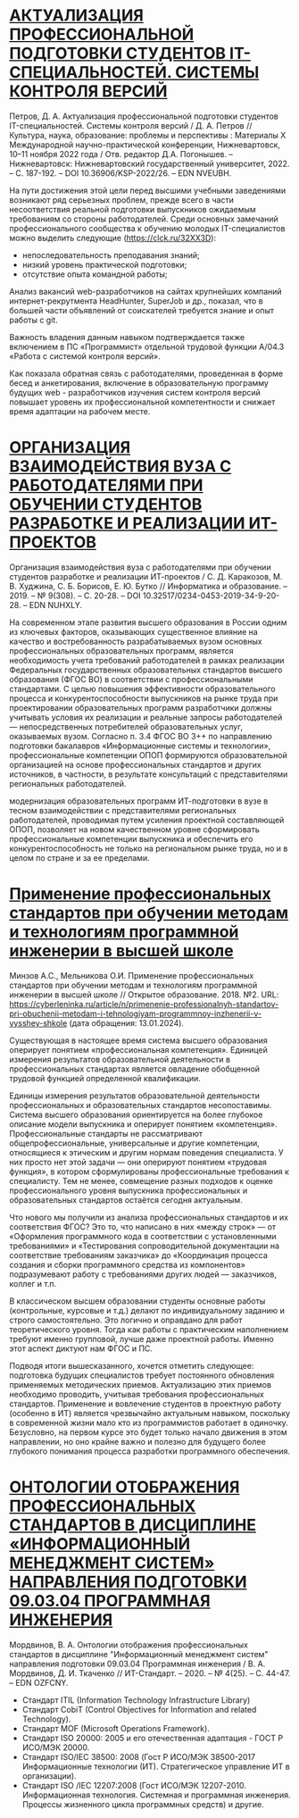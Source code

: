 # [АКТУАЛИЗАЦИЯ ПРОФЕССИОНАЛЬНОЙ ПОДГОТОВКИ СТУДЕНТОВ IT-СПЕЦИАЛЬНОСТЕЙ. СИСТЕМЫ КОНТРОЛЯ ВЕРСИЙ](https://elibrary.ru/download/elibrary_50436560_69162423.pdf)

Петров, Д. А. Актуализация профессиональной подготовки студентов IT-специальностей. Системы контроля версий / Д. А. Петров // Культура, наука, образование: проблемы и перспективы : Материалы Х Международной научно-практической конференции, Нижневартовск, 10–11 ноября 2022 года / Отв. редактор Д.А. Погонышев. – Нижневартовск: Нижневартовский государственный университет, 2022. – С. 187-192. – DOI 10.36906/KSP-2022/26. – EDN NVEUBH.

На пути достижения этой цели перед высшими учебными заведениями возникают ряд серьезных проблем, прежде всего в части несоответствия реальной подготовки выпускников ожидаемым требованиям со стороны работодателей. Среди основных замечаний профессионального сообщества к обучению молодых IT-специалистов можно выделить следующие (https://clck.ru/32XX3D):
- непоследовательность преподавания знаний;
- низкий уровень практической подготовки;
- отсутствие опыта командной работы;

Анализ вакансий web-разработчиков на сайтах крупнейших компаний интернет-рекрутмента HeadHunter, SuperJob и др., показал, что в большей части объявлений от соискателей требуется знание и опыт работы с git. 

Важность владения данным навыком подтверждается также включением в ПС «Программист» отдельной трудовой функции A/04.3 «Работа с системой контроля версий».

Как показала обратная связь с работодателями, проведенная в форме бесед и анкетирования, включение в образовательную программу будущих web - разработчиков изучения систем контроля версий повышает уровень их профессиональной компетентности и снижает время адаптации на рабочем месте.

# [ОРГАНИЗАЦИЯ ВЗАИМОДЕЙСТВИЯ ВУЗА С РАБОТОДАТЕЛЯМИ ПРИ ОБУЧЕНИИ СТУДЕНТОВ РАЗРАБОТКЕ И РЕАЛИЗАЦИИ ИТ-ПРОЕКТОВ](https://elibrary.ru/download/elibrary_41504464_86822945.pdf)

Организация взаимодействия вуза с работодателями при обучении студентов разработке и реализации ИТ-проектов / С. Д. Каракозов, М. В. Худжина, С. Б. Борисов, Е. Ю. Бутко // Информатика и образование. – 2019. – № 9(308). – С. 20-28. – DOI 10.32517/0234-0453-2019-34-9-20-28. – EDN NUHXLY.

На современном этапе развития высшего образования в России одним из ключевых факторов, оказывающих существенное влияние на качество и востребованность разрабатываемых вузом основных профессиональных образовательных программ, является необходимость учета требований работодателей в рамках реализации Федеральных государственных образовательных стандартов высшего образования (ФГОС ВО) в соответствии с профессиональными стандартами. С целью повышения эффективности образовательного процесса и конкурентоспособности выпускников на рынке труда при проектировании образовательных программ разработчики должны учитывать условия их реализации и реальные запросы работодателей — непосредственных потребителей образовательных услуг, оказываемых вузом. Согласно п. 3.4 ФГОС ВО 3++ по направлению подготовки бакалавров «Информационные системы и технологии», профессиональные компетенции ОПОП формируются образовательной организацией на основе профессиональных стандартов и других источников, в частности, в результате консультаций с представителями региональных работодателей.

модернизация образовательных программ ИТ-подготовки в вузе в тесном взаимодействии с представителями региональных работодателей, проводимая путем усиления проектной составляющей ОПОП, позволяет на новом качественном уровне сформировать профессиональные компетенции выпускника и обеспечить его конкурентоспособность не только на региональном рынке труда, но и в целом по стране и за ее пределами.

# [Применение профессиональных стандартов при обучении методам и технологиям программной инженерии в высшей школе](https://cyberleninka.ru/article/n/primenenie-professionalnyh-standartov-pri-obuchenii-metodam-i-tehnologiyam-programmnoy-inzhenerii-v-vysshey-shkole)
Минзов А.С., Мельникова О.И. Применение профессиональных стандартов при обучении методам и технологиям программной инженерии в высшей школе // Открытое образование. 2018. №2. URL: https://cyberleninka.ru/article/n/primenenie-professionalnyh-standartov-pri-obuchenii-metodam-i-tehnologiyam-programmnoy-inzhenerii-v-vysshey-shkole (дата обращения: 13.01.2024).

Существующая в настоящее время система высшего образования оперирует понятием «профессиональная компетенция». Единицей измерения результатов образовательной деятельности в профессиональных стандартах является овладение обобщенной трудовой функцией определенной квалификации.

Единицы измерения результатов образовательной деятельности профессиональных и образовательных стандартов несопоставимы. Система высшего образования ориентируется на более глубокое описание модели выпускника и оперирует понятием «компетенция». Профессиональные стандарты не рассматривают общепрофессиональные, универсальные и другие компетенции, относящиеся к этическим и другим нормам поведения специалиста. У них просто нет этой задачи — они оперируют понятием «трудовая функция», в котором сформулированы профессиональные требования к специалисту. Тем не менее, совмещение разных подходов к оценке профессионального уровня выпускника профессиональных и образовательных стандартов остаётся сегодня актуальным.

Что нового мы получили из анализа профессиональных стандартов и их соответствия ФГОС? Это то, что написано в них «между строк» — от «Оформления программного кода в соответствии с установленными требованиями» и «Тестирования сопроводительной документации на соответствие требованиям заказчика» до «Координация процесса создания и сборки программного средства из компонентов» подразумевают работу с требованиями других людей — заказчиков, коллег и т.п.

В классическом высшем образовании студенты основные работы (контрольные, курсовые и т.д.) делают по индивидуальному заданию и строго самостоятельно. Это логично и оправдано для работ теоретического уровня. Тогда как работы с практическим наполнением требуют именно групповой, лучше даже проектной работы. Именно этот аспект диктуют нам ФГОС и ПС.

Подводя итоги вышесказанного, хочется отметить следующее: подготовка будущих специалистов требует постоянного обновления применяемых методических приемов. Актуализацию этих приемов необходимо проводить, учитывая требования профессиональных стандартов. Применение и вовлечение студентов в проектную работу (особенно в ИТ) является чрезвычайно актуальным навыком, поскольку в современной жизни мало кто из программистов работает в одиночку. Безусловно, на первом курсе это будет только начало движения в этом направлении, но оно крайне важно и полезно для будущего более глубокого понимания процесса разработки программного обеспечения.

# [ОНТОЛОГИИ ОТОБРАЖЕНИЯ ПРОФЕССИОНАЛЬНЫХ СТАНДАРТОВ В ДИСЦИПЛИНЕ «ИНФОРМАЦИОННЫЙ МЕНЕДЖМЕНТ СИСТЕМ» НАПРАВЛЕНИЯ ПОДГОТОВКИ 09.03.04 ПРОГРАММНАЯ ИНЖЕНЕРИЯ](https://elibrary.ru/download/elibrary_45619319_26085030.pdf)
Мордвинов, В. А. Онтологии отображения профессиональных стандартов в дисциплине "Информационный менеджмент систем" направления подготовки 09.03.04 Программная инженерия / В. А. Мордвинов, Д. И. Ткаченко // ИТ-Стандарт. – 2020. – № 4(25). – С. 44-47. – EDN OZFCNY.

- Стандарт ITIL (Information Technology Infrastructure Library)
- Стандарт CobiT (Control Objectives for Information and related Technology).
- Стандарт MOF (Microsoft Operations Framework).
- Стандарт ISO 20000: 2005 и его отечественная адаптация - ГОСТ Р ИСО/МЭК 20000.
- Стандарт ISO/IEC 38500: 2008 (Гост Р ИСО/МЭК 38500-2017 Информационные технологии (ИТ). Стратегическое управление ИТ в организации).
- Стандарт ISO /IEC 12207:2008 (Гост ИСО/МЭК 12207-2010. Информационная технология. Системная и программная инженерия. Процессы жизненного цикла программных средств) и другие.
